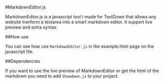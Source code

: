 #MarkdownEditor.js

MarkdownEditor.js is a javascript tool I made for TextDown that allows any website tranform a textarea into a smart markdown editor. It support live preview and extra syntax.

##How use

You can see how use ```MarkdownEditor.js``` in the example.html page on the javascript file.
    
##Dependencies 

If you want to use the live preview of MarkdownEditor or get the html of the markdown you need to add ```Showdown.js``` to your project.